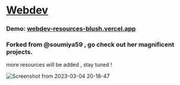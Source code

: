 # [Webdev](https://webdev-resources-blush.vercel.app/)

### Demo: [webdev-resources-blush.vercel.app](https://webdev-resources-blush.vercel.app/)

### Forked from @soumiya59 , go check out her magnificent projects. 

more resources will be added , stay tuned ! 



![Screenshot from 2023-03-04 20-18-47](https://user-images.githubusercontent.com/91995474/222924890-36765753-82dd-4fe3-a3ba-a014312fe410.png)



